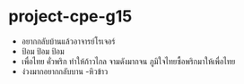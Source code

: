 # project-cpe-g15

- อยากกลับบ้านแล้วอาจารย์โรเจอร์
- ป้อม ป้อม ป้อม
- เพื่อไทย คั่วพริก ทำให้ก้าวไกล จามดังมากจน ภูมิใจไทยซื้อพริกมาให้เพื่อไทย
- ง่วงมากอยากกลับบาน
-หิวข้าว
